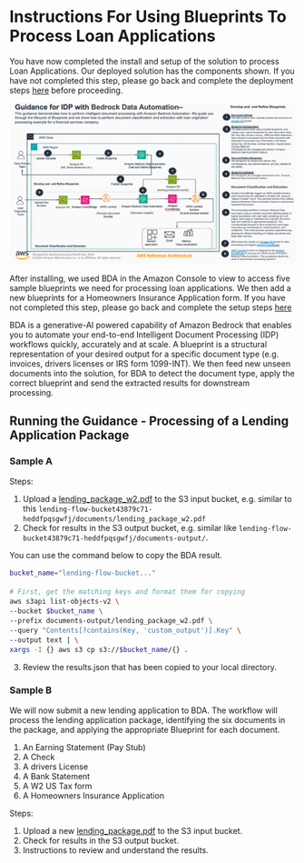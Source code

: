 # Instructions For Using Blueprints To Process Loan Applications

You have now completed the install and setup of the solution to process Loan Applications. Our deployed solution has the components shown. If you have not completed this step, please go back and complete the deployment steps [here](https://github.com/aws-solutions-library-samples/guidance-for-intelligent-document-processing-using-amazon-bedrock/blob/main/deployment/docs/a_lending_01_deployment.md) before proceeding. 

<img src="../../assets/architectures/a_lending_flow_architecture.png" width="800" />

After installing, we used BDA in the Amazon Console to view  to access five sample blueprints we need for processing loan applications. We then add a new blueprints for a Homeowners Insurance Application form. If you have not completed this step, please go back and complete the setup steps [here](https://github.com/aws-solutions-library-samples/guidance-for-intelligent-document-processing-using-amazon-bedrock/blob/main/deployment/docs/a_lending_02_setup_blueprints.md)

BDA is a generative-AI powered capability of Amazon Bedrock that enables you to automate your end-to-end Intelligent Document Processing (IDP) workflows quickly, accurately and at scale. A blueprint is a structural representation of your desired output for a specific document type (e.g. invoices, drivers licenses or IRS form 1099-INT). We then feed new unseen documents into the solution, for BDA to detect the document type, apply the correct blueprint and send the extracted results for downstream processing.

## Running the Guidance - Processing of a Lending Application Package

### Sample A

Steps:
1. Upload a [lending_package_w2.pdf](../../assets/data/lending_package_w2.pdf) to the S3 input bucket, e.g. similar to this `lending-flow-bucket43879c71-heddfpqsgwfj/documents/lending_package_w2.pdf`
2. Check for results in the S3 output bucket, e.g. similar like `lending-flow-bucket43879c71-heddfpqsgwfj/documents-output/`.

You can use the command below to copy the BDA result.
```bash
bucket_name="lending-flow-bucket..."

# First, get the matching keys and format them for copying
aws s3api list-objects-v2 \
--bucket $bucket_name \
--prefix documents-output/lending_package_w2.pdf \
--query "Contents[?contains(Key, 'custom_output')].Key" \
--output text | \
xargs -I {} aws s3 cp s3://$bucket_name/{} .
```

3. Review the results.json that has been copied to your local directory.

### Sample B
We will now submit a new lending application to BDA. The workflow will process the lending application package, identifying the six documents in the package, and applying the appropriate Blueprint for each document. 

1.  An Earning Statement (Pay Stub)
2.  A Check
3.  A drivers License
4.  A Bank Statement
5.  A W2 US Tax form
6.  A Homeowners Insurance Application

Steps:
1. Upload a new [lending_package.pdf](../../assets/data/lending_package.pdf) to the S3 input bucket. 
2. Check for results in the S3 output bucket. 
3. Instructions to review and understand the results. 
 
